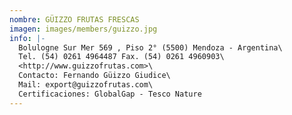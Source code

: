 ```yaml
---
nombre: GÜIZZO FRUTAS FRESCAS
imagen: images/members/guizzo.jpg
info: |-
  Bolulogne Sur Mer 569 , Piso 2° (5500) Mendoza - Argentina\
  Tel. (54) 0261 4964487 Fax. (54) 0261 4960903\
  <http://www.guizzofrutas.com>\
  Contacto: Fernando Güizzo Giudice\
  Mail: export@guizzofrutas.com\
  Certificaciones: GlobalGap - Tesco Nature
---
```



